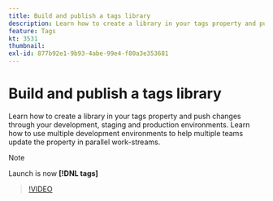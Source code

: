 ```yaml
---
title: Build and publish a tags library
description: Learn how to create a library in your tags property and push changes through your development, staging and production environments.
feature: Tags
kt: 3531
thumbnail:
exl-id: 877b92e1-9b93-4abe-99e4-f80a3e353681
---
```

# Build and publish a tags library

Learn how to create a library in your tags property and push changes through your development, staging and production environments.  Learn how to use multiple development environments to help multiple teams update the property in parallel work-streams.

>[!NOTE]
>
> Launch is now **[!DNL tags]**

>[!VIDEO](https://video.tv.adobe.com/v/28731/?quality=12&learn=on)
